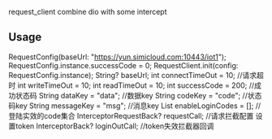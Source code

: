 
request_client combine dio with some intercept
## Usage

RequestConfig(baseUrl: "https://yun.simicloud.com:10443/iot1");
RequestConfig.instance.successCode = 0;
RequestClient.init(config: RequestConfig.instance);
String? baseUrl;
int connectTimeOut = 10; //请求超时
int writeTimeOut = 10;
int readTimeOut = 10;
int successCode = 200; //成功状态码
String dataKey = "data"; //数据key
String codeKey = "code"; //状态码key
String messageKey = "msg"; //消息key
List enableLoginCodes = []; //登陆实效的code集合
InterceptorRequestBack? requestCall; //请求拦截配置 设置token
InterceptorBack? loginOutCall; //token失效拦截器回调
